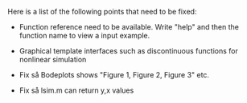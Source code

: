 Here is a list of the following points that need to be fixed: 

* Function reference need to be available. Write "help" and then the function name to view a input example. 

* Graphical template interfaces such as discontinuous functions for nonlinear simulation

* Fix så Bodeplots shows "Figure 1, Figure 2, Figure 3" etc.

* Fix så lsim.m can return y,x values
